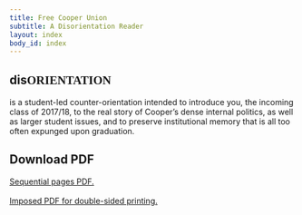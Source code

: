 ```yaml
---
title: Free Cooper Union
subtitle: A Disorientation Reader
layout: index
body_id: index
---
```


<h2>dis<span style="font-family:CooperUnion;text-transform:uppercase;">Orientation</span></h2>

<p class="intro">is a student-led counter-orientation intended to introduce you, the incoming class of 2017/18, to the real story of Cooper’s dense internal politics, as well as larger student issues, and to preserve institutional memory that is all too often expunged 
upon graduation.</p>

<section id="download">
	<h2>Download PDF</h2>
<a href="{{site.baseurl}}/download/disorientation-reader-pages.pdf">Sequential pages PDF.</a><br><br>
	<a href="{{site.baseurl}}/download/disorientation-reader-booklet.pdf">Imposed PDF for double-sided printing.</a>
</section>
